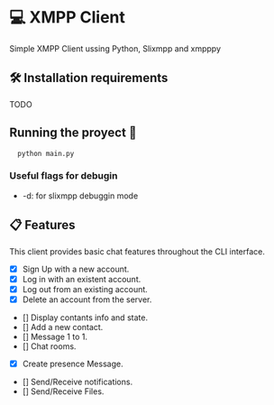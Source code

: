 # 💻 XMPP Client

Simple XMPP Client ussing Python, Slixmpp and xmpppy

## 🛠 Installation requirements

TODO

## Running the proyect 🚀

```shell
  python main.py
```

### Useful flags for debugin

- -d: for slixmpp debuggin mode

## 📋 Features

This client provides basic chat features throughout the CLI interface.

- [x] Sign Up with a new account.
- [X] Log in with an existent account.
- [X] Log out from an existing account.
- [x] Delete an account from the server.
- [] Display contants info and state.
- [] Add a new contact.
- [] Message 1 to 1.
- [] Chat rooms.
- [X] Create presence Message.
- [] Send/Receive notifications.
- [] Send/Receive Files.
